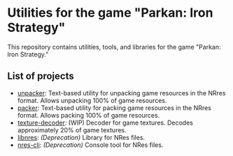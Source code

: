 # Utilities for the game "Parkan: Iron Strategy"

This repository contains utilities, tools, and libraries for the game "Parkan: Iron Strategy."

## List of projects

- [unpacker](unpacker): Text-based utility for unpacking game resources in the NRres format. Allows unpacking 100% of game resources.
- [packer](packer): Text-based utility for packing game resources in the NRres format. Allows packing 100% of game resources.
- [texture-decoder](texture-decoder): (WIP) Decoder for game textures. Decodes approximately 20% of game textures.
- [libnres](libnres): _(Deprecation)_ Library for NRes files.
- [nres-cli](nres-cli): _(Deprecation)_ Console tool for NRes files.
